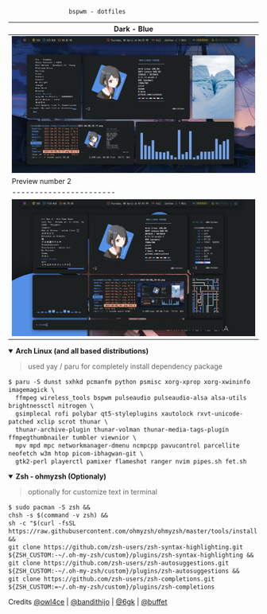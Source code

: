 
                     bspwm - dotfiles

| Dark - Blue |
|-----------------------|
|![img](images/dark.png)|
| Preview number 2 |
|-----------------------|
|![img](images/blue.png)|

<details open>
  <summary><strong>Arch Linux (and all based distributions)</strong></summary>

> used yay / paru for completely install dependency package

    $ paru -S dunst sxhkd pcmanfm python psmisc xorg-xprop xorg-xwininfo imagemagick \
      ffmpeg wireless_tools bspwm pulseaudio pulseaudio-alsa alsa-utils brightnessctl nitrogen \
      gsimplecal rofi polybar qt5-styleplugins xautolock rxvt-unicode-patched xclip scrot thunar \
      thunar-archive-plugin thunar-volman thunar-media-tags-plugin ffmpegthumbnailer tumbler viewnior \
      mpv mpd mpc networkmanager-dmenu ncmpcpp pavucontrol parcellite neofetch w3m htop picom-ibhagwan-git \
      gtk2-perl playerctl pamixer flameshot ranger nvim pipes.sh fet.sh

<details open>
  <summary><strong>Zsh - ohmyzsh (Optionaly)</strong></summary>

> optionally for customize text in terminal

    $ sudo pacman -S zsh &&
    chsh -s $(command -v zsh) &&
    sh -c "$(curl -fsSL https://raw.githubusercontent.com/ohmyzsh/ohmyzsh/master/tools/install.sh)" &&
    git clone https://github.com/zsh-users/zsh-syntax-highlighting.git ${ZSH_CUSTOM:-~/.oh-my-zsh/custom}/plugins/zsh-syntax-highlighting &&
    git clone https://github.com/zsh-users/zsh-autosuggestions.git ${ZSH_CUSTOM:-~/.oh-my-zsh/custom}/plugins/zsh-autosuggestions &&
    git clone https://github.com/zsh-users/zsh-completions.git ${ZSH_CUSTOM:=~/.oh-my-zsh/custom}/plugins/zsh-completions

Credits
    [@owl4ce](https://github.com/owl4ce) |
    [@bandithijo](https://github.com/bandithijo) |
    [@6gk](https://github.com/6gk) |
    [@buffet](https://github.com/buffet/kiwmi)
